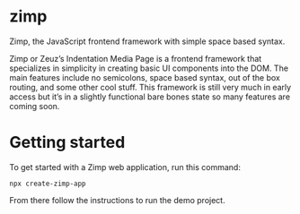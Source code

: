 # zimp
Zimp, the JavaScript frontend framework with simple space based syntax.

Zimp or Zeuz’s Indentation Media Page is a frontend framework that specializes in simplicity in creating basic UI components into the DOM. The main features include no semicolons, space based syntax, out of the box routing, and some other cool stuff. This framework is still very much in early access but it’s in a slightly functional bare bones state so many features are coming soon.

# Getting started

To get started with a Zimp web application, run this command:

```
npx create-zimp-app
```
From there follow the instructions to run the demo project. 
